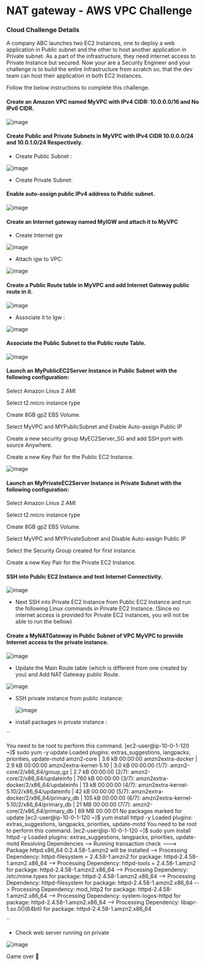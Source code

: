 # NAT gateway - AWS VPC Challenge


### Cloud Challenge Details

A company ABC launches two EC2 Instances, one to deploy a web application in Public subnet and the other to host another application in Private subnet. As a part of the infrastructure, they need internet access to Private Instance but secured. Now your are a Security Engineer and your challenge is to build the entire Infrastructure from scratch so, that the dev team can host their application in both EC2 Instances.

Follow the below instructions to complete this challenge.


#### Create an Amazon VPC named MyVPC with IPv4 CIDR: 10.0.0.0/16 and No IPv6 CIDR.

![image](https://github.com/Tcarters/Cloud-Security-Journey/assets/71230412/884d835a-738a-4b43-a904-2f36ba9d215d)

#### Create Public and Private Subnets in MyVPC with IPv4 CIDR 10.0.0.0/24 and 10.0.1.0/24 Respectively.

- Create Public Subnet :

![image](https://github.com/Tcarters/Cloud-Security-Journey/assets/71230412/906f640a-a671-4a6b-ad5b-15c6f973dbfc)

- Create Private Subnet:


#### Enable auto-assign public IPv4 address to Public subnet.

![image](https://github.com/Tcarters/Cloud-Security-Journey/assets/71230412/6717624a-c187-496b-b090-38e5a68db276)

#### Create an Internet gateway named MyIGW and attach it to MyVPC 

- Create Internet gw
  
![image](https://github.com/Tcarters/Cloud-Security-Journey/assets/71230412/e99923b1-c9d4-41a0-8e2c-6ed4e64c58fa)

- Attach igw to VPC:

![image](https://github.com/Tcarters/Cloud-Security-Journey/assets/71230412/0a8d258e-c262-486a-8667-8783c8f58a4b)


#### Create a Public Route table in MyVPC and add Internet Gateway public route in it. 

![image](https://github.com/Tcarters/Cloud-Security-Journey/assets/71230412/2ddb038f-1fa1-4182-b86e-7d4b91070ea0)

- Associate it to Igw :

![image](https://github.com/Tcarters/Cloud-Security-Journey/assets/71230412/082c4425-3319-4d63-929c-4ae677f1a30c)

#### Associate the Public Subnet to the Public route Table.

![image](https://github.com/Tcarters/Cloud-Security-Journey/assets/71230412/41a237ce-647a-4967-a496-3b540d03e65b)

#### Launch an MyPublicEC2Server Instance in Public Subnet with the following configuration:

Select Amazon Linux 2 AMI 

Select t2.micro instance type

Create 8GB gp2 EBS Volume.

Select MyVPC and MYPublicSubnet and Enable Auto-assign Public IP

Create a new security group MyEC2Server_SG and add SSH port with source Anywhere.

Create a new Key Pair for the Public EC2 Instance.

![image](https://github.com/Tcarters/Cloud-Security-Journey/assets/71230412/68c313cd-91a6-4514-8585-547df212a497)

#### Launch an MyPrivateEC2Server Instance in Private Subnet with the following configuration:

Select Amazon Linux 2 AMI 

Select t2.micro instance type

Create 8GB gp2 EBS Volume.

Select MyVPC and MYPrivateSubnet and Disable Auto-assign Public IP

Select the Security Group created for first instance.

Create a new Key Pair for the Private EC2 Instance.


#### SSH into Public EC2 Instance and test Internet Connectivity.

![image](https://github.com/Tcarters/Cloud-Security-Journey/assets/71230412/76b25306-a9e2-431f-b932-f2fd87c239d1)

- Next SSH into Private EC2 Instance from Public EC2 Instance  and run the following Linux commands in Private EC2 Instance. (Since no internet access is provided for Private EC2 instances, you will not be able to run the bellow)


#### Create a MyNATGateway  in Public Subnet of VPC MyVPC to provide Internet access to the private instance. 

![image](https://github.com/Tcarters/Cloud-Security-Journey/assets/71230412/c709f961-9a8e-49b6-bd9a-843ff015937d)

- Update the Main Route table (which is different from one created by you) and Add NAT Gateway public Route.

![image](https://github.com/Tcarters/Cloud-Security-Journey/assets/71230412/c812796a-b5da-40b6-aa71-e591ff613029)

- SSH private instance from public instance:

  ![image](https://github.com/Tcarters/Cloud-Security-Journey/assets/71230412/a6cec611-ec0d-429b-8173-0efef843170a)

- install packages in private instance :

``

You need to be root to perform this command.
[ec2-user@ip-10-0-1-120 ~]$ sudo yum -y update
Loaded plugins: extras_suggestions, langpacks, priorities, update-motd
amzn2-core                                                                                       | 3.6 kB  00:00:00
amzn2extra-docker                                                                                | 2.9 kB  00:00:00
amzn2extra-kernel-5.10                                                                           | 3.0 kB  00:00:00
(1/7): amzn2-core/2/x86_64/group_gz                                                              | 2.7 kB  00:00:00
(2/7): amzn2-core/2/x86_64/updateinfo                                                            | 760 kB  00:00:00
(3/7): amzn2extra-docker/2/x86_64/updateinfo                                                     |  13 kB  00:00:00
(4/7): amzn2extra-kernel-5.10/2/x86_64/updateinfo                                                |  42 kB  00:00:00
(5/7): amzn2extra-docker/2/x86_64/primary_db                                                     | 105 kB  00:00:00
(6/7): amzn2extra-kernel-5.10/2/x86_64/primary_db                                                |  21 MB  00:00:00
(7/7): amzn2-core/2/x86_64/primary_db                                                            |  69 MB  00:00:01
No packages marked for update
[ec2-user@ip-10-0-1-120 ~]$ yum install httpd -y
Loaded plugins: extras_suggestions, langpacks, priorities, update-motd
You need to be root to perform this command.
[ec2-user@ip-10-0-1-120 ~]$ sudo yum install httpd -y
Loaded plugins: extras_suggestions, langpacks, priorities, update-motd
Resolving Dependencies
--> Running transaction check
---> Package httpd.x86_64 0:2.4.58-1.amzn2 will be installed
--> Processing Dependency: httpd-filesystem = 2.4.58-1.amzn2 for package: httpd-2.4.58-1.amzn2.x86_64
--> Processing Dependency: httpd-tools = 2.4.58-1.amzn2 for package: httpd-2.4.58-1.amzn2.x86_64
--> Processing Dependency: /etc/mime.types for package: httpd-2.4.58-1.amzn2.x86_64
--> Processing Dependency: httpd-filesystem for package: httpd-2.4.58-1.amzn2.x86_64
--> Processing Dependency: mod_http2 for package: httpd-2.4.58-1.amzn2.x86_64
--> Processing Dependency: system-logos-httpd for package: httpd-2.4.58-1.amzn2.x86_64
--> Processing Dependency: libapr-1.so.0()(64bit) for package: httpd-2.4.58-1.amzn2.x86_64

``

- Check web server running on private

![image](https://github.com/Tcarters/Cloud-Security-Journey/assets/71230412/55c10beb-bc1f-4f3d-b10d-7cb8a328aa5f)


Game over 🎌


